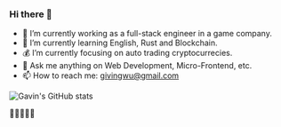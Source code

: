 ### Hi there 👋

- 🔭 I’m currently working as a full-stack engineer in a game company.
- 🌱 I’m currently learning English, Rust and Blockchain.
- 💰 I’m currently focusing on auto trading cryptocurrecies.
- 💬 Ask me anything on Web Development, Micro-Frontend, etc.
- 📫 How to reach me: givingwu@gmail.com

![Gavin's GitHub stats](https://github-readme-stats.vercel.app/api?username=givingwu&show_icons=true)

🚀🚀🚀🚀🚀
